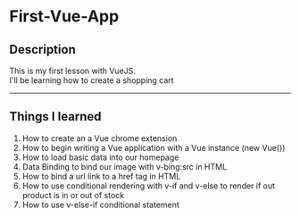 # First-Vue-App

## Description

This is my first lesson with VueJS.<br>
I'll be learning how to create a shopping cart

---

## Things I learned

1) How to create an a Vue chrome extension
2) How to begin writing a Vue application with a Vue instance (new Vue())
3) How to load basic data into our homepage
4) Data Binding to bind our image with v-bing:src in HTML
5) How to bind a url link to a href tag in HTML
6) How to use conditional rendering with v-if and v-else to render if out product is in or out of stock
7) How to use v-else-if conditional statement